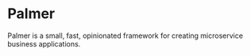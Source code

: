 # Palmer

Palmer is a small, fast, opinionated framework for creating microservice business applications.
